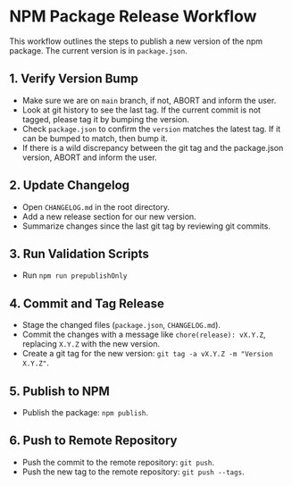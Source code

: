 # NPM Package Release Workflow

This workflow outlines the steps to publish a new version of the npm package. The current version is in `package.json`.

## 1. Verify Version Bump

- Make sure we are on `main` branch, if not, ABORT and inform the user.
- Look at git history to see the last tag. If the current commit is not tagged, please tag it by bumping the version.
- Check `package.json` to confirm the `version` matches the latest tag. If it can be bumped to match, then bump it.
- If there is a wild discrepancy between the git tag and the package.json version, ABORT and inform the user.

## 2. Update Changelog

- Open `CHANGELOG.md` in the root directory.
- Add a new release section for our new version.
- Summarize changes since the last git tag by reviewing git commits.

## 3. Run Validation Scripts

- Run `npm run prepublishOnly`

## 4. Commit and Tag Release

- Stage the changed files (`package.json`, `CHANGELOG.md`).
- Commit the changes with a message like `chore(release): vX.Y.Z`, replacing `X.Y.Z` with the new version.
- Create a git tag for the new version: `git tag -a vX.Y.Z -m "Version X.Y.Z"`.

## 5. Publish to NPM

- Publish the package: `npm publish`.

## 6. Push to Remote Repository

- Push the commit to the remote repository: `git push`.
- Push the new tag to the remote repository: `git push --tags`.
